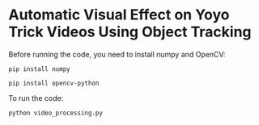 # Automatic Visual Effect on Yoyo Trick Videos Using Object Tracking 

Before running the code, you need to install numpy and OpenCV:

`pip install numpy`

`pip install opencv-python`

To run the code:

`python video_processing.py`

